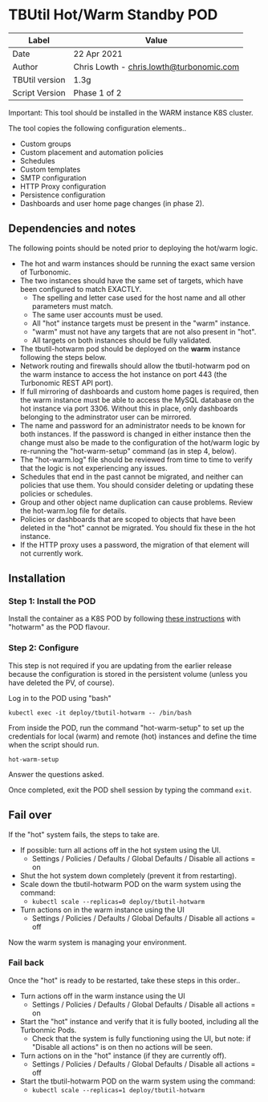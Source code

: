 # TBUtil Hot/Warm Standby POD

| Label          | Value       |
| -------------- | ----------- |
| Date           | 22 Apr 2021 |
| Author         | Chris Lowth - chris.lowth@turbonomic.com |
| TBUtil version | 1.3g |
| Script Version | Phase 1 of 2 |

Important: This tool should be installed in the WARM instance K8S cluster.

The tool copies the following configuration elements..

- Custom groups
- Custom placement and automation policies
- Schedules
- Custom templates
- SMTP configuration
- HTTP Proxy configuration
- Persistence configuration
- Dashboards and user home page changes (in phase 2).

## Dependencies and notes

The following points should be noted prior to deploying the hot/warm logic.

- The hot and warm instances should be running the exact same version of Turbonomic.
- The two instances should have the same set of targets, which have been configured to match EXACTLY.
    - The spelling and letter case used for the host name and all other parameters must match.
    - The same user accounts must be used.
    - All "hot" instance targets must be present in the "warm" instance.
    - "warm" must not have any targets that are not also present in "hot".
    - All targets on both instances should be fully validated.
- The tbutil-hotwarm pod should be deployed on the **warm** instance following the steps below.
- Network routing and firewalls should allow the tbutil-hotwarm pod on the warm instance to access the hot instance on port 443 (the Turbonomic REST API port).
- If full mirroring of dashboards and custom home pages is required, then the warm instance must be able to access the MySQL database on the hot instance via port 3306. Without this in place, only dashboards belonging to the adminstrator user can be mirrored.
- The name and password for an administrator needs to be known for both instances. If the password is changed in either instance then the change must also be made to the configuration of the hot/warm logic by re-running the "hot-warm-setup" command (as in step 4, below).
- The "hot-warm.log" file should be reviewed from time to time to verify that the logic is not experiencing any issues.
- Schedules that end in the past cannot be migrated, and neither can policies that use them. You should consider deleting or updating these policies or schedules.
- Group and other object name duplication can cause problems. Review the hot-warm.log file for details.
- Policies or dashboards that are scoped to objects that have been deleted in the "hot" cannot be migrated. You should fix these in the hot instance.
- If the HTTP proxy uses a password, the migration of that element will not currently work.

## Installation

### Step 1: Install the POD

Install the container as a K8S POD by following [these instructions](INSTALL.md) with "hotwarm" as the POD flavour.

### Step 2: Configure

This step is not required if you are updating from the earlier release because the configuration is stored in the persistent volume (unless you have deleted the PV, of course).

Log in to the POD using "bash"

```shell
kubectl exec -it deploy/tbutil-hotwarm -- /bin/bash
```

From inside the POD, run the command "hot-warm-setup" to set up the credentials for local (warm) and remote (hot) instances and define the time when the script should run.

```shell
hot-warm-setup
```

Answer the questions asked.

Once completed, exit the POD shell session by typing the command `exit`.

## Fail over

If the "hot" system fails, the steps to take are.

- If possible: turn all actions off in the hot system using the UI.
    - Settings / Policies / Defaults / Global Defaults / Disable all actions = on
- Shut the hot system down completely (prevent it from restarting).
- Scale down the tbutil-hotwarm POD on the warm system using the command:
    - `kubectl scale --replicas=0 deploy/tbutil-hotwarm`
- Turn actions on in the warm instance using the UI
    - Settings / Policies / Defaults / Global Defaults / Disable all actions = off

Now the warm system is managing your environment.

### Fail back

Once the "hot" is ready to be restarted, take these steps in this order..

- Turn actions off in the warm instance using the UI
    - Settings / Policies / Defaults / Global Defaults / Disable all actions = on
- Start the "hot" instance and verify that it is fully booted, including all the Turbonmic Pods.
    - Check that the system is fully functioning using the UI, but note: if "Disable all actions" is on then no actions will be seen.
- Turn actions on in the "hot" instance (if they are currently off).
    - Settings / Policies / Defaults / Global Defaults / Disable all actions = off
- Start the tbutil-hotwarm POD on the warm system using the command:
    - `kubectl scale --replicas=1 deploy/tbutil-hotwarm`

